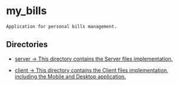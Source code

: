 # my_bills
	Application for personal bills management.

## Directories

- [server -> This directory contains the Server files implementation.](./server)

- [client -> This directory contains the Client files implementation, including the Mobile and Desktop application.](./client)